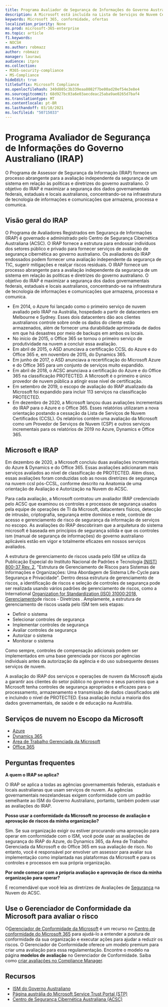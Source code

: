 ```yaml
---
title: Programa Avaliador de Segurança de Informações do Governo Australiano (IRAP)
description: A Microsoft está incluída na Lista de Serviços de Nuvem Certificados na Austrália para DLM (Marcadores limite de disseminação não classificados) e dados PROTEGIDOs com base em uma avaliação e certificação do IRAP pelo Centro de Segurança Cibernética (ACSC) australiano.
keywords: Microsoft 365, conformidade, ofertas
localization_priority: None
ms.prod: microsoft-365-enterprise
ms.topic: article
f1.keywords:
- NOCSH
ms.author: robmazz
author: robmazz
manager: laurawi
audience: itpro
ms.collection:
- M365-security-compliance
- MS-Compliance
hideEdit: true
titleSuffix: Microsoft Compliance
ms.openlocfilehash: 340d805c3b339eaa8082f7be00ad20ef54e3e8e4
ms.sourcegitcommit: 68d927bc03a6e03aecdeac25aba9ae0265d7baf4
ms.translationtype: MT
ms.contentlocale: pt-BR
ms.lasthandoff: 03/10/2021
ms.locfileid: "50715033"
---
```

# <a name="australian-government-information-security-registered-assessor-program-irap"></a>Programa Avaliador de Segurança de Informações do Governo Australiano (IRAP)

O Programa de Assessor de Segurança da Informação (IRAP) fornece um processo abrangente para a avaliação independente da segurança de um sistema em relação às políticas e diretrizes do governo australiano. O objetivo do IRAP é maximizar a segurança dos dados governamentais federais, estaduais e locais australianos, concentrando-se na infraestrutura de tecnologia de informações e comunicações que armazena, processa e comunica.

## <a name="irap-overview"></a>Visão geral do IRAP

O Programa de Avaliadores Registrados em Segurança de Informações (IRAP) é governado e administrado pelo Centro de Segurança Cibernética Australiana (ACSC). O IRAP fornece a estrutura para endossar indivíduos dos setores público e privado para fornecer serviços de avaliação de segurança cibernética ao governo australiano. Os avaliadores do IRAP endossados podem fornecer uma avaliação independente da segurança de TIC, sugerir mitigações e realçar riscos residuais. O IRAP fornece um processo abrangente para a avaliação independente da segurança de um sistema em relação às políticas e diretrizes do governo australiano. O objetivo do IRAP é maximizar a segurança dos dados governamentais federais, estaduais e locais australianos, concentrando-se na infraestrutura de tecnologia de informações e comunicações que armazena, processa e comunica.

- Em 2014, o Azure foi lançado como o primeiro serviço de nuvem avaliado pelo IRAP na Austrália, hospedado a partir de datacenters em Melbourne e Sydney. Esses dois datacenters dão aos clientes australianos controle sobre onde os dados do cliente estão armazenados, além de fornecer uma durabilidade aprimorada de dados em que há desastres por meio de backups em ambos os locais.
- No início de 2015, o Office 365 se tornou o primeiro serviço de produtividade na nuvem a concluir essa avaliação.
- Em abril de 2015, o ASD anunciava a certificação CCSL do Azure e do Office 365 e, em novembro de 2015, do Dynamics 365.
- Em junho de 2017, o ASD anunciava a recertificação do Microsoft Azure e do Office 365 para um conjunto de serviços muito expandido.
- Em abril de 2018, o ACSC anunciava a certificação do Azure e do Office 365 na classificação PROTECTED. A Microsoft é o primeiro e único provedor de nuvem pública a atingir esse nível de certificação.
- Em setembro de 2019, o escopo de avaliação do IRAP atualizado da Microsoft foi expandido para incluir 113 serviços na classificação PROTECTED.
- Em dezembro de 2020, a Microsoft lançou duas avaliações incrementais do IRAP para o Azure e o Office 365. Esses relatórios utilizaram a nova orientação postando a cessação da Lista de Serviços de Nuvem Certificados (CCSL). Os relatórios contêm uma avaliação da Microsoft como um Provedor de Serviços de Nuvem (CSP) e outros serviços incrementais para os relatórios de 2019 no Azure, Dynamics e Office 365.

## <a name="microsoft-and-irap"></a>Microsoft e IRAP

Em dezembro de 2020, a Microsoft concluiu duas avaliações incrementais do Azure & Dynamics e do Office 365. Essas avaliações adicionaram mais serviços avaliados ao nível de classificação de PROTECTED. Além disso, essas avaliações foram conduzidas sob as novas diretrizes de [](https://www.cyber.gov.au/acsc/government/cloud-security-guidance) segurança na nuvem ccsl pós-CCSL, conforme descrito na Anatomia de uma orientação de Avaliação e Autorização na Nuvem do ACSC.

Para cada avaliação, a Microsoft contratou um avaliador IRAP credenciado pelo ACSC que examinou os controles e processos de segurança usados pela equipe de operações de TI da Microsoft, datacenters físicos, detecção de intrusão, criptografia, segurança entre domínios e rede, controle de acesso e gerenciamento de risco de segurança da informação de serviços no escopo. As avaliações do IRAP descobriram que a arquitetura do sistema microsoft é baseada em princípios de segurança sólida e que os controles ism (manual de segurança de informações) do governo australiano aplicáveis estão em vigor e totalmente eficazes em nossos serviços avaliados.

A estrutura de gerenciamento de riscos usada pelo ISM se utiliza da Publicação Especial do Instituto Nacional de Padrões e Tecnologia [(NIST) 800-37 Rev. 2](https://csrc.nist.gov/publications/detail/sp/800-37/rev-2/final), "Estrutura de Gerenciamento de Riscos para Sistemas de Informações e Organizações: Uma Abordagem de Sistema Life-Cycle para Segurança e Privacidade". Dentro dessa estrutura de gerenciamento de riscos, a identificação de riscos e seleção de controles de segurança pode ser realizada usando vários padrões de gerenciamento de riscos, como a International [Organization for Standardization (ISO) 31000:2018, Gerenciamento](https://www.iso.org/standard/65694.html)de riscos - Diretrizes . Amplamente, a estrutura de gerenciamento de riscos usada pelo ISM tem seis etapas:

- Definir o sistema
- Selecionar controles de segurança
- Implementar controles de segurança
- Avaliar controles de segurança
- Autorizar o sistema
- Monitorar o sistema

Como sempre, controles de compensação adicionais podem ser implementados em uma base gerenciada por riscos por agências individuais antes da autorização da agência e do uso subsequente desses serviços de nuvem.

A avaliação do IRAP dos serviços e operações de nuvem da Microsoft ajuda a garantir aos clientes do setor público no governo e seus parceiros que a Microsoft tenha controles de segurança apropriados e eficazes para o processamento, armazenamento e transmissão de dados classificados até e incluindo o nível de PROTECTED. Essa avaliação inclui a maioria dos dados governamentais, de saúde e de educação na Austrália.

## <a name="microsoft-in-scope-cloud-services"></a>Serviços de nuvem no Escopo da Microsoft 

- [Azure](https://aka.ms/AzureCompliance)
- [Dynamics 365](https://aka.ms/d365-compliance-list)
- [Área de Trabalho Gerenciada da Microsoft](/microsoft-365/managed-desktop/intro/compliance)
- [Office 365](https://aka.ms/Office365ComplianceOfferings)

## <a name="frequently-asked-questions"></a>Perguntas frequentes

**A quem o IRAP se aplica?**

O IRAP se aplica a todas as agências governamentais federais, estaduais e locais australianas que usam serviços de nuvem. As agências governamentais neozelandesas exigem conformidade com um padrão semelhante ao ISM do Governo Australiano, portanto, também podem usar as avaliações do IRAP.

**Posso usar a conformidade da Microsoft no processo de avaliação e aprovação de riscos da minha organização?**

Sim. Se sua organização exigir ou estiver procurando uma aprovação para operar em conformidade com o ISM, você pode usar as avaliações de segurança do IRAP do Azure, do Dynamics 365, da Área de Trabalho Gerenciada da Microsoft e do Office 365 em sua avaliação de risco. No entanto, você é responsável por envolver um assessor para avaliar sua implementação como implantada nas plataformas da Microsoft e para os controles e processos em sua própria organização.

**Por onde começar com a própria avaliação e aprovação de risco da minha organização para operar?**

É recomendável que você leia as diretrizes de Avaliações de [Segurança](https://www.cyber.gov.au/acsc/government/cloud-security-guidance) na Nuvem do ACSC.

## <a name="use-microsoft-compliance-manager-to-assess-your-risk"></a>Use o Gerenciador de Conformidade da Microsoft para avaliar o risco

O[Gerenciador de Conformidade da Microsoft](/microsoft-365/compliance/compliance-manager) é um recurso no [Centro de conformidade do Microsoft 365](/microsoft-365/compliance/microsoft-365-compliance-center) para ajudá-lo a entender a postura de conformidade da sua organização e executar ações para ajudar a reduzir os riscos. O Gerenciador de Conformidade oferece um modelo premium para criar uma avaliação para essa regulamentação. Encontre o modelo na página **modelos de avaliação** no Gerenciador de Conformidade. Saiba como [criar avaliações no Compliance Manager](/microsoft-365/compliance/compliance-manager-assessments).

## <a name="resources"></a>Recursos

- [ISM do Governo Australiano](https://acsc.gov.au/infosec/ism/index.htm)
- [Página austrália do Microsoft Service Trust Portal (STP)](https://aka.ms/au-irap)
- [Centro de Segurança Cibernética Australiana (ACSC)](https://www.cyber.gov.au)
